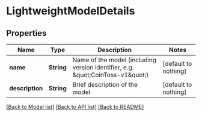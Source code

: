 # LightweightModelDetails


## Properties
Name | Type | Description | Notes
------------ | ------------- | ------------- | -------------
**name** | **String** | Name of the model (including version identifier, e.g. \&quot;CoinToss-v1\&quot;) | [default to nothing]
**description** | **String** | Brief description of the model | [default to nothing]


[[Back to Model list]](../README.md#models) [[Back to API list]](../README.md#api-endpoints) [[Back to README]](../README.md)


